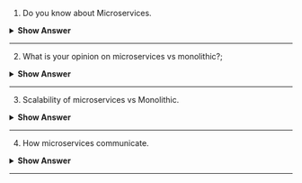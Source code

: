 1. Do you know about Microservices.

<details><summary><b> Show Answer</b></summary>
  
<blockquote>

Microservices are a software architecture pattern. In this pattern, the applications are built as a collection of small, independent services that communicate with each other through APIs. Each service is used to perform a specific business logic. The different services in the microservice architecture are independent of each other. because of which the services can be developed and tested independently. The microservice architecture improves the scalability and flexibility of the application.

</blockquote>

</details>

---

2. What is your opinion on microservices vs monolithic?;

<details><summary><b> Show Answer</b></summary>
  
<blockquote>

In monolithic architecture, all the functionalities of the application are handled in a single codebase. Which makes it easy to develop, test, and deploy. However, monolithic architecture can become difficult to maintain, and time-consuming to deploy as new functionalities are added into the application.

In a microservice architecture, the codebase is divided into smaller, loosely-coupled services. Each service can be developed and scaled independently. This approach can improve the flexibility and scalability of the application.

Monolithic architecture can be a good choice for small-scale applications while microservices architecture can be a good choice for large and complex applications.


</blockquote>

</details>

---

3. Scalability of microservices vs Monolithic.

<details><summary><b> Show Answer</b></summary>
  
<blockquote>


The microservices architecture supports horizontal scalling meaning that additional instances of a service can be added to handle increased load. on the other hand, the monolitic architecture can only be scaled vertically and it become difficult to manage the application as it grows in size and complexity.


</blockquote>

</details>

---

4. How microservices communicate.

<details><summary><b> Show Answer</b></summary>
  
<blockquote>

Microservices use APIs to communicate with each other, typically over HTTP or REST protocols. When one microservice needs to communicate with another, it sends a request to the appropriate endpoint of the other service. The response contains any necessary data. Microservices can communicate synchronously or asynchronously, and may use service registries or discovery mechanisms to locate and communicate with each other dynamically.

</blockquote>

</details>

---
